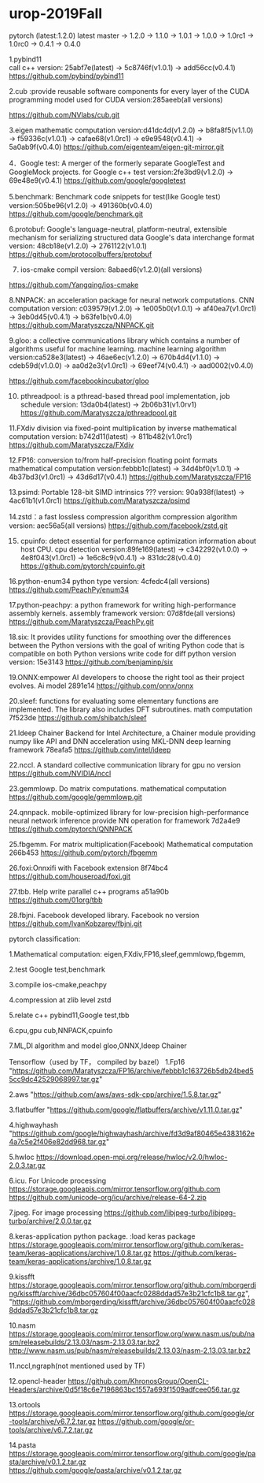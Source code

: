 # urop-2019Fall
pytorch (latest:1.2.0)
latest master -> 1.2.0 -> 1.1.0 -> 1.0.1 -> 1.0.0 -> 1.0rc1 -> 1.0rc0 -> 0.4.1 -> 0.4.0

1.pybind11     
call c++
version:    25abf7e(latest)
-> 5c8746f(v1.0.1) ->  add56cc(v0.4.1) 
https://github.com/pybind/pybind11      

2.cub  :provide reusable software components for every layer of the CUDA programming model
used for CUDA
version:285aeeb(all versions)

https://github.com/NVlabs/cub.git

3.eigen 
mathematic computation
version:d41dc4d(v1.2.0)
-> b8fa8f5(v1.1.0) -> f59336c(v1.0.1) -> cafae68(v1.0rc1) -> e9e9548(v0.4.1) -> 5a0ab9f(v0.4.0)
https://github.com/eigenteam/eigen-git-mirror.git

4．Google test: A merger of the formerly separate GoogleTest and GoogleMock projects.
for Google c++ test
version:2fe3bd9(v1.2.0)
-> 69e48e9(v0.4.1)
https://github.com/google/googletest

5.benchmark: Benchmark code snippets 
for test(like Google test）
version:505be96(v1.2.0)
-> 491360b(v0.4.0)
https://github.com/google/benchmark.git

6.protobuf:  Google's language-neutral, platform-neutral, extensible mechanism for serializing structured data
Google's data interchange format
version: 48cb18e(v1.2.0)
-> 2761122(v1.0.1) 
https://github.com/protocolbuffers/protobuf

7. ios-cmake
compil
version: 8abaed6(v1.2.0)(all versions)

https://github.com/Yangqing/ios-cmake

8.NNPACK: an acceleration package for neural network computations.
CNN computation
version: c039579(v1.2.0)
-> 1e005b0(v1.0.1) -> af40ea7(v1.0rc1) -> 3eb0d45(v0.4.1) -> b63fe1b(v0.4.0)
https://github.com/Maratyszcza/NNPACK.git

9.gloo: a collective communications library which contains a number of algorithms useful for machine learning.
machine learning algorithm
version:ca528e3(latest)
-> 46ae6ec(v1.2.0) -> 670b4d4(v1.1.0) -> cdeb59d(v1.0.0) -> aa0d2e3(v1.0rc1) -> 69eef74(v0.4.1) -> aad0002(v0.4.0)

https://github.com/facebookincubator/gloo

10. pthreadpool: is a pthread-based thread pool implementation,
job schedule
version: 13da0b4(latest)
-> 2b06b31(v1.0rv1)
https://github.com/Maratyszcza/pthreadpool.git

11.FXdiv division via fixed-point multiplication by inverse
mathematical computation
version: b742d11(latest)
-> 811b482(v1.0rc1) 
https://github.com/Maratyszcza/FXdiv

12.FP16: conversion to/from half-precision floating point formats
mathematical computation
version:febbb1c(latest)
-> 34d4bf0(v1.0.1) -> 4b37bd3(v1.0rc1) -> 43d6d17(v0.4.1)
https://github.com/Maratyszcza/FP16

13.psimd: Portable 128-bit SIMD intrinsics
???
version: 90a938f(latest)
-> 4ac61b1(v1.0rc1)
https://github.com/Maratyszcza/psimd

14.zstd：a fast lossless compression algorithm
compression algorithm
version: aec56a5(all versions)
https://github.com/facebook/zstd.git

15. cpuinfo:  detect essential for performance optimization information about host CPU.
cpu detection
version:89fe169(latest)
-> c342292(v1.0.0) -> 4e8f043(v1.0rc1) -> 1e6c8c9(v0.4.1) -> 831dc28(v0.4.0)
https://github.com/pytorch/cpuinfo.git


16.python-enum34
python type
version: 4cfedc4(all versions)
https://github.com/PeachPy/enum34

17.python-peachpy: a python framework for writing high-performance assembly kernels.
assembly framework
version: 07d8fde(all versions)
https://github.com/Maratyszcza/PeachPy.git

18.six: It provides utility functions for smoothing over the differences between the Python versions with the goal of writing Python code that is compatible on both Python versions
write code for diff python version 
version: 15e3143
https://github.com/benjaminp/six

19.ONNX:empower AI developers to choose the right tool as their project evolves.
Ai model
2891e14
https://github.com/onnx/onnx

20.sleef:  functions for evaluating some elementary functions are implemented. The library also includes DFT subroutines.
math computation
7f523de
https://github.com/shibatch/sleef

21.Ideep Chainer Backend for Intel Architecture, a Chainer module providing numpy like API and DNN acceleration using MKL-DNN
deep learning framework 
78eafa5
https://github.com/intel/ideep

22.nccl. A standard collective communication library
for gpu
no version
https://github.com/NVIDIA/nccl

23.gemmlowp. Do matrix computations.
mathematical computation
https://github.com/google/gemmlowp.git

24.qnnpack. mobile-optimized library for low-precision high-performance neural network inference
provide NN operation for framework
7d2a4e9
https://github.com/pytorch/QNNPACK

25.fbgemm. For matrix multiplication(Facebook)
Mathematical computation
266b453
https://github.com/pytorch/fbgemm

26.foxi:Onnxifi with Facebook extension
8f74bc4
https://github.com/houseroad/foxi.git

27.tbb. Help write parallel c++ programs
a51a90b
https://github.com/01org/tbb

28.fbjni. Facebook developed library.
Facebook
no version
https://github.com/IvanKobzarev/fbjni.git

pytorch classification:

1.Mathematical computation:
eigen,FXdiv,FP16,sleef,gemmlowp,fbgemm,

2.test
Google test,benchmark

3.compile
ios-cmake,peachpy

4.compression at zlib level
zstd

5.relate c++
pybind11,Google test,tbb

6.cpu,gpu
cub,NNPACK,cpuinfo

7.ML,Dl algorithm and model
gloo,ONNX,Ideep Chainer


Tensorflow（used by TF， compiled by bazel）
1.Fp16
"https://github.com/Maratyszcza/FP16/archive/febbb1c163726b5db24bed55cc9dc42529068997.tar.gz"

2.aws
"https://github.com/aws/aws-sdk-cpp/archive/1.5.8.tar.gz"

3.flatbuffer
"https://github.com/google/flatbuffers/archive/v1.11.0.tar.gz"

4.highwayhash
"https://github.com/google/highwayhash/archive/fd3d9af80465e4383162e4a7c5e2f406e82dd968.tar.gz"

5.hwloc
https://download.open-mpi.org/release/hwloc/v2.0/hwloc-2.0.3.tar.gz

6.icu. For Unicode processing
https://storage.googleapis.com/mirror.tensorflow.org/github.com
https://github.com/unicode-org/icu/archive/release-64-2.zip

7.jpeg. For image processing
https://github.com/libjpeg-turbo/libjpeg-turbo/archive/2.0.0.tar.gz

8.keras-application python package. :load keras package
https://storage.googleapis.com/mirror.tensorflow.org/github.com/keras-team/keras-applications/archive/1.0.8.tar.gz
https://github.com/keras-team/keras-applications/archive/1.0.8.tar.gz

9.kissfft
https://storage.googleapis.com/mirror.tensorflow.org/github.com/mborgerding/kissfft/archive/36dbc057604f00aacfc0288ddad57e3b21cfc1b8.tar.gz",
"https://github.com/mborgerding/kissfft/archive/36dbc057604f00aacfc0288ddad57e3b21cfc1b8.tar.gz

10.nasm
https://storage.googleapis.com/mirror.tensorflow.org/www.nasm.us/pub/nasm/releasebuilds/2.13.03/nasm-2.13.03.tar.bz2
http://www.nasm.us/pub/nasm/releasebuilds/2.13.03/nasm-2.13.03.tar.bz2

11.nccl,ngraph(not mentioned used by TF)

12.opencl-header
https://github.com/KhronosGroup/OpenCL-Headers/archive/0d5f18c6e7196863bc1557a693f1509adfcee056.tar.gz

13.ortools
https://storage.googleapis.com/mirror.tensorflow.org/github.com/google/or-tools/archive/v6.7.2.tar.gz
https://github.com/google/or-tools/archive/v6.7.2.tar.gz

14.pasta
https://storage.googleapis.com/mirror.tensorflow.org/github.com/google/pasta/archive/v0.1.2.tar.gz
https://github.com/google/pasta/archive/v0.1.2.tar.gz

